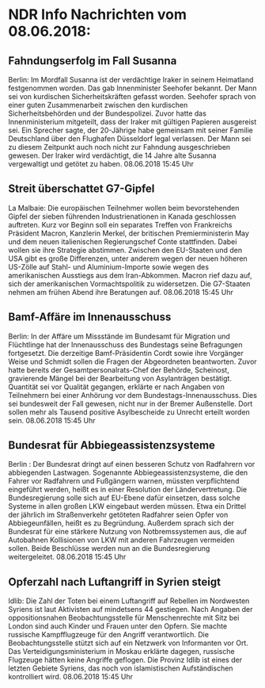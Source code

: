 # NDR Info Nachrichten vom 08.06.2018:


## Fahndungserfolg im Fall Susanna
Berlin: Im Mordfall Susanna ist der verdächtige Iraker in seinem Heimatland festgenommen worden. Das gab Innenminister Seehofer bekannt. Der Mann sei von kurdischen Sicherheitskräften gefasst worden. Seehofer sprach von einer guten Zusammenarbeit zwischen den kurdischen Sicherheitsbehörden und der Bundespolizei. Zuvor hatte das Innenministerium mitgeteilt, dass der Iraker mit gültigen Papieren ausgereist sei. Ein Sprecher sagte, der 20-Jährige habe gemeinsam mit seiner Familie Deutschland über den Flughafen Düsseldorf legal verlassen. Der Mann sei zu diesem Zeitpunkt auch noch nicht zur Fahndung ausgeschrieben gewesen. Der Iraker wird verdächtigt, die 14 Jahre alte Susanna vergewaltigt und getötet zu haben. 08.06.2018 15:45 Uhr 

## Streit überschattet G7-Gipfel
La Malbaie: Die europäischen Teilnehmer wollen beim bevorstehenden Gipfel der sieben führenden Industrienationen in Kanada geschlossen auftreten. Kurz vor Beginn soll ein separates Treffen von Frankreichs Präsident Macron, Kanzlerin Merkel, der britischen Premierministerin May und dem neuen italienischen Regierungschef Conte stattfinden. Dabei wollen sie ihre Strategie abstimmen. Zwischen den EU-Staaten und den USA gibt es große Differenzen, unter anderem wegen der neuen höheren US-Zölle auf Stahl- und Aluminium-Importe sowie wegen des amerikanischen Ausstiegs aus dem Iran-Abkommen. Macron rief dazu auf, sich der amerikanischen Vormachtspolitik zu widersetzen. Die G7-Staaten nehmen am frühen Abend ihre Beratungen auf. 08.06.2018 15:45 Uhr 

## Bamf-Affäre im Innenausschuss
Berlin: In der Affäre um Missstände im Bundesamt für Migration und Flüchtlinge hat der Innenausschuss des Bundestags seine Befragungen fortgesetzt. Die derzeitige Bamf-Präsidentin Cordt sowie ihre Vorgänger Weise und Schmidt sollen die Fragen der Abgeordneten beantworten. Zuvor hatte bereits der Gesamtpersonalrats-Chef der Behörde, Scheinost, gravierende Mängel bei der Bearbeitung von Asylanträgen bestätigt. Quantität sei vor Qualität gegangen, erklärte er nach Angaben von Teilnehmern bei einer Anhörung vor dem Bundestags-Innenausschuss. Dies sei bundesweit der Fall gewesen, nicht nur in der Bremer Außenstelle. Dort sollen mehr als Tausend positive Asylbescheide zu Unrecht erteilt worden sein. 08.06.2018 15:45 Uhr 

## Bundesrat für Abbiegeassistenzsysteme
Berlin : Der Bundesrat dringt auf einen besseren Schutz von Radfahrern vor abbiegenden Lastwagen. Sogenannte Abbiegeassistenzsysteme, die den Fahrer vor Radfahrern und Fußgängern warnen, müssten verpflichtend eingeführt werden, heißt es in einer Resolution der Ländervertretung. Die Bundesregierung solle sich auf EU-Ebene dafür einsetzen, dass solche Systeme in allen großen LKW eingebaut werden müssen. Etwa ein Drittel der jährlich im Straßenverkehr getöteten Radfahrer seien Opfer von Abbiegeunfällen, heißt es zu Begründung. Außerdem sprach sich der Bundesrat für eine stärkere Nutzung von Notbremssystemen aus, die auf Autobahnen Kollisionen von LKW mit anderen Fahrzeugen vermeiden sollen. Beide Beschlüsse werden nun an die Bundesregierung weitergeleitet. 08.06.2018 15:45 Uhr 

## Opferzahl nach Luftangriff in Syrien steigt
Idlib: Die Zahl der Toten bei einem Luftangriff auf Rebellen im Nordwesten Syriens ist laut Aktivisten auf mindetsens 44 gestiegen. Nach Angaben der oppositionsnahen Beobachtungsstelle für Menschenrechte mit Sitz bei London sind auch Kinder und Frauen unter den Opfern. Sie machte russische Kampfflugzeuge für den Angriff verantwortlich. Die Beobachtungsstelle stützt sich auf ein Netzwerk von Informanten vor Ort. Das Verteidigungsministerium in Moskau erklärte dagegen, russische Flugzeuge hätten keine Angriffe geflogen. Die Provinz Idlib ist eines der letzten Gebiete Syriens, das noch von islamistischen Aufständischen kontrolliert wird. 08.06.2018 15:45 Uhr 

